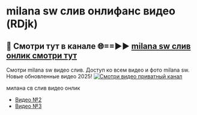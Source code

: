 # milana sw слив онлифанс видео (RDjk)
## 🔴 Смотри тут в канале 🌐==►► [milana sw слив онлик смотри тут](https://bom.so/R4l9B5)

Смотри milana sw видео слив. Доступ ко всем видео и фото milana sw. Новые обновленные видео 2025!
[![Смотри видео приватный канал](https://i.ibb.co/230xmKkm/player.gif)](https://cutt.ly/TrcKirfj)

милана св слив видео онлик
- [Видео №2](https://bit.ly/vidzwatch)
- [Видео №3](https://cutt.ly/TrcKirfj)
